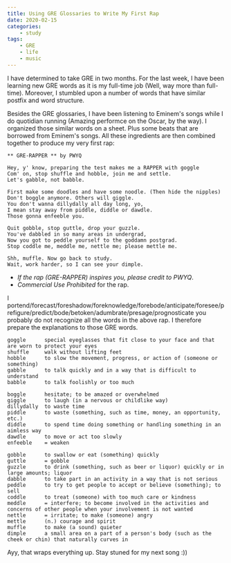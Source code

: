 ```yaml
---
title: Using GRE Glossaries to Write My First Rap
date: 2020-02-15
categories:
    - study
tags:
    - GRE
    - life
    - music
---
```


I have determined to take GRE in two months.
For the last week, I have been learning new GRE words as it is my full-time job (Well, way more than full-time).
Moreover, I stumbled upon a number of words that have similar postfix and word structure.

Besides the GRE glossaries, I have been listening to Eminem's songs while I do quotidian running (Amazing performce on the Oscar, by the way).
I organized those similar words on a sheet. Plus some beats that are borrowed from Eminem's songs.
All these ingredients are then combined together to produce my very first rap:


```
** GRE-RAPPER ** by PWYQ

Hey, y' know, preparing the test makes me a RAPPER with goggle
Com' on, stop shuffle and hobble, join me and settle.
Let's gabble, not babble.

First make some doodles and have some noodle. (Then hide the nipples)
Don't boggle anymore. Others will giggle.
You don't wanna dillydally all day long, yo,
I mean stay away from piddle, diddle or dawdle.
Those gonna enfeeble you.

Quit gobble, stop guttle, drop your guzzle.
You've dabbled in so many areas in undergrad,
Now you got to peddle yourself to the goddamn postgrad.
Stop coddle me, meddle me, nettle me; please mettle me.

Shh, muffle. Now go back to study.
Wait, work harder, so I can see your dimple.
```

- *If the rap (GRE-RAPPER) inspires you, please credit to PWYQ*.
- *Commercial Use Prohibited* for the rap.


I portend/forecast/foreshadow/foreknowledge/forebode/anticipate/foresee/prefigure/predict/bode/betoken/adumbrate/presage/prognosticate you probably do not recognize all the words in the above rap. I therefore prepare the explanations to those GRE words.


```
goggle      special eyeglasses that fit close to your face and that are worn to protect your eyes
shuffle     walk without lifting feet
hobble      to slow the movement, progress, or action of (someone or something)
gabble      to talk quickly and in a way that is difficult to understand
babble      to talk foolishly or too much

boggle      hesitate; to be amazed or overwhelmed
giggle      to laugh (in a nervous or childlike way)
dillydally  to waste time
piddle      to waste (something, such as time, money, an opportunity, etc.)
diddle      to spend time doing something or handling something in an aimless way
dawdle      to move or act too slowly
enfeeble    = weaken

gobble      to swallow or eat (something) quickly
guttle      = gobble
guzzle      to drink (something, such as beer or liquor) quickly or in large amounts; liquor
dabble      to take part in an activity in a way that is not serious
peddle      to try to get people to accept or believe (something); to sell
coddle      to treat (someone) with too much care or kindness
meddle      = interfere; to become involved in the activities and concerns of other people when your involvement is not wanted
nettle      = irritate; to make (someone) angry
mettle      (n.) courage and spirit
muffle      to make (a sound) quieter
dimple      a small area on a part of a person's body (such as the cheek or chin) that naturally curves in
``` 

Ayy, that wraps everything up. Stay stuned for my next song :))